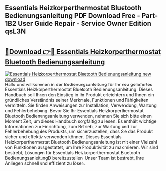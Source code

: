 ## Essentials Heizkorperthermostat Bluetooth Bedienungsanleitung PDF Download Free - Part-1B2 User Guide Repair - Service Owner Edition qsL3N

# <h2><a href="http://df5851h.blite.top/?on=Essentials+Heizkorperthermostat+Bluetooth+Bedienungsanleitung">🔗Download 👉🔴 Essentials Heizkorperthermostat Bluetooth Bedienungsanleitung</a></h2>

[![Essentials Heizkorperthermostat Bluetooth Bedienungsanleitung new download](https://i.imgur.com/lujVjoI.png)](http://df5851h.blite.top/?on=Essentials+Heizkorperthermostat+Bluetooth+Bedienungsanleitung)
Hallo und willkommen in der Bedienungsanleitung für Ihr neu geliefertes Essentials Heizkorperthermostat Bluetooth Bedienungsanleitung. Dieses Handbuch soll Ihnen den Einstieg in Ihr Produkt erleichtern und Ihnen ein gründliches Verständnis seiner Merkmale, Funktionen und Fähigkeiten vermitteln. Sie finden Anweisungen zur Installation, Verwendung, Wartung und Fehlerbehebung. Bevor Sie Ihr Essentials Heizkorperthermostat Bluetooth Bedienungsanleitung verwenden, nehmen Sie sich bitte einen Moment Zeit, um dieses Handbuch sorgfältig zu lesen. Es enthält wichtige Informationen zur Einrichtung, zum Betrieb, zur Wartung und zur Fehlerbehebung des Produkts, um sicherzustellen, dass Sie das Produkt sicher und effektiv verwenden können. Dieses Essentials Heizkorperthermostat Bluetooth Bedienungsanleitung ist mit einer Vielzahl von Funktionen ausgestattet, um Ihre Produktivität zu maximieren. Wir sind bestrebt, Lösungen für Essentials Heizkorperthermostat Bluetooth BedienungsanleitungD bereitzustellen. Unser Team ist bestrebt, Ihre Anliegen schnell und effizient zu lösen.

